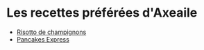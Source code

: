 # Les recettes préférées d'Axeaile
- [Risotto de champignons][id]
- [Pancakes Express][id1]
# 
[id]: risotto.md
[id1]: pancakesexpress.md
#
